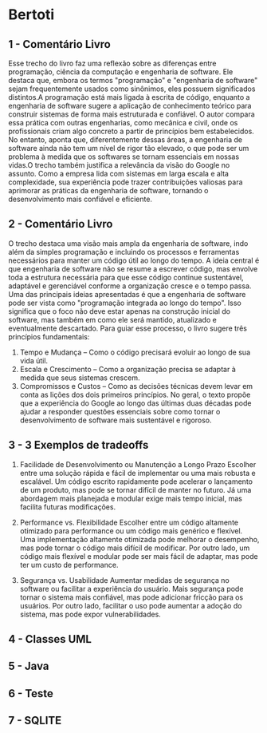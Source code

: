 # Bertoti
 ## 1 - Comentário Livro
Esse trecho do livro faz uma reflexão sobre as diferenças entre programação, ciência da computação e engenharia de software. Ele destaca que, embora os termos "programação" e "engenharia de software" sejam frequentemente usados como sinônimos, eles possuem significados distintos.A programação está mais ligada à escrita de código, enquanto a engenharia de software sugere a aplicação de conhecimento teórico para construir sistemas de forma mais estruturada e confiável. O autor compara essa prática com outras engenharias, como mecânica e civil, onde os profissionais criam algo concreto a partir de princípios bem estabelecidos. No entanto, aponta que, diferentemente dessas áreas, a engenharia de software ainda não tem um nível de rigor tão elevado, o que pode ser um problema à medida que os softwares se tornam essenciais em nossas vidas.O trecho também justifica a relevância da visão do Google no assunto. Como a empresa lida com sistemas em larga escala e alta complexidade, sua experiência pode trazer contribuições valiosas para aprimorar as práticas da engenharia de software, tornando o desenvolvimento mais confiável e eficiente.

 ## 2 - Comentário Livro

O trecho destaca uma visão mais ampla da engenharia de software, indo além da simples programação e incluindo os processos e ferramentas necessários para manter um código útil ao longo do tempo. A ideia central é que engenharia de software não se resume a escrever código, mas envolve toda a estrutura necessária para que esse código continue sustentável, adaptável e gerenciável conforme a organização cresce e o tempo passa. Uma das principais ideias apresentadas é que a engenharia de software pode ser vista como "programação integrada ao longo do tempo". Isso significa que o foco não deve estar apenas na construção inicial do software, mas também em como ele será mantido, atualizado e eventualmente descartado. 
Para guiar esse processo, o livro sugere três princípios fundamentais:
1.	Tempo e Mudança – Como o código precisará evoluir ao longo de sua vida útil.
2.	Escala e Crescimento – Como a organização precisa se adaptar à medida que seus sistemas crescem.
3.	Compromissos e Custos – Como as decisões técnicas devem levar em conta as lições dos dois primeiros princípios.
No geral, o texto propõe que a experiência do Google ao longo das últimas duas décadas pode ajudar a responder questões essenciais sobre como tornar o desenvolvimento de software mais sustentável e rigoroso.

 ## 3 - 3 Exemplos de tradeoffs 

1. Facilidade de Desenvolvimento ou Manutenção a Longo Prazo
Escolher entre uma solução rápida e fácil de implementar ou uma mais robusta e escalável. Um código escrito rapidamente pode acelerar o lançamento de um produto, mas pode se tornar difícil de manter no futuro. Já uma abordagem mais planejada e modular exige mais tempo inicial, mas facilita futuras modificações.
2. Performance vs. Flexibilidade
Escolher entre um código altamente otimizado para performance ou um código mais genérico e flexível. Uma implementação altamente otimizada pode melhorar o desempenho, mas pode tornar o código mais difícil de modificar. Por outro lado, um código mais flexível e modular pode ser mais fácil de adaptar, mas pode ter um custo de performance.

3. Segurança vs. Usabilidade
Aumentar medidas de segurança no software ou facilitar a experiência do usuário. Mais segurança pode tornar o sistema mais confiável, mas pode adicionar fricção para os usuários. Por outro lado, facilitar o uso pode aumentar a adoção do sistema, mas pode expor vulnerabilidades.

## 4 - Classes UML
## 5 - Java
## 6 - Teste 
## 7 - SQLITE
